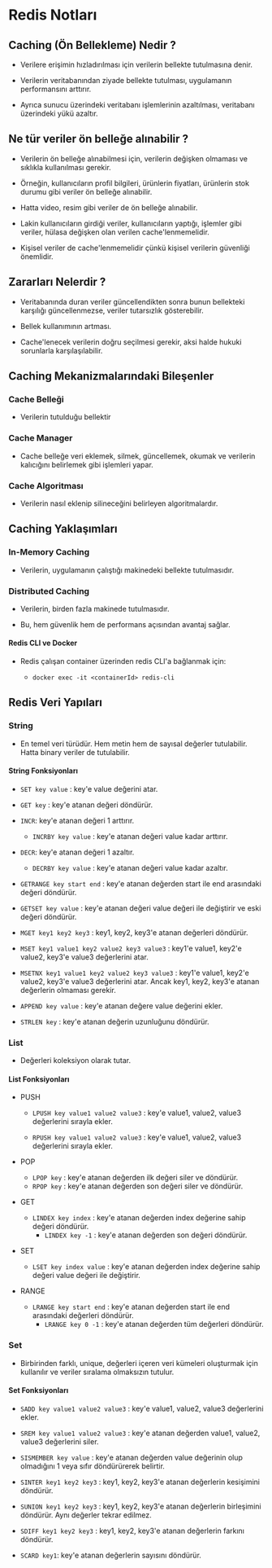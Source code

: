 # Redis Notları

## Caching (Ön Bellekleme) Nedir ?

- Verilere erişimin hızladırılması için verilerin bellekte tutulmasına denir.

- Verilerin veritabanından ziyade bellekte tutulması, uygulamanın performansını arttırır.

- Ayrıca sunucu üzerindeki veritabanı işlemlerinin azaltılması, veritabanı üzerindeki yükü azaltır.

## Ne tür veriler ön belleğe alınabilir ?

- Verilerin ön belleğe alınabilmesi için, verilerin değişken olmaması ve sıklıkla kullanılması gerekir.

- Örneğin, kullanıcıların profil bilgileri, ürünlerin fiyatları, ürünlerin stok durumu gibi veriler ön belleğe alınabilir.

- Hatta video, resim gibi veriler de ön belleğe alınabilir.

- Lakin kullanıcıların girdiği veriler, kullanıcıların yaptığı, işlemler gibi veriler, hülasa değişken olan verilen cache'lenmemelidir.

- Kişisel veriler de cache'lenmemelidir çünkü kişisel verilerin güvenliği önemlidir.

## Zararları Nelerdir ?

- Veritabanında duran veriler güncellendikten sonra bunun bellekteki karşılığı güncellenmezse, veriler tutarsızlık gösterebilir.

- Bellek kullanımının artması.

- Cache'lenecek verilerin doğru seçilmesi gerekir, aksi halde hukuki sorunlarla karşılaşılabilir.

## Caching Mekanizmalarındaki Bileşenler

### Cache Belleği

- Verilerin tutulduğu bellektir

### Cache Manager

- Cache belleğe veri eklemek, silmek, güncellemek, okumak ve verilerin kalıcığını belirlemek gibi işlemleri yapar.

### Cache Algoritması

- Verilerin nasıl eklenip silineceğini belirleyen algoritmalardır.

## Caching Yaklaşımları

### In-Memory Caching

- Verilerin, uygulamanın çalıştığı makinedeki bellekte tutulmasıdır.

### Distributed Caching

- Verilerin, birden fazla makinede tutulmasıdır.

- Bu, hem güvenlik hem de performans açısından avantaj sağlar.

#### Redis CLI ve Docker

- Redis çalışan container üzerinden redis CLI'a bağlanmak için:

  - `docker exec -it <containerId> redis-cli`

## Redis Veri Yapıları

### String

- En temel veri türüdür. Hem metin hem de sayısal değerler tutulabilir. Hatta binary veriler de tutulabilir.

#### String Fonksiyonları

- `SET key value` : key'e value değerini atar.

- `GET key` : key'e atanan değeri döndürür.

- `INCR`: key'e atanan değeri 1 arttırır.
  - `INCRBY key value` : key'e atanan değeri value kadar arttırır.
- `DECR`: key'e atanan değeri 1 azaltır.
  - `DECRBY key value` : key'e atanan değeri value kadar azaltır.
- `GETRANGE key start end` : key'e atanan değerden start ile end arasındaki değeri döndürür.
- `GETSET key value` : key'e atanan değeri value değeri ile değiştirir ve eski değeri döndürür.
- `MGET key1 key2 key3` : key1, key2, key3'e atanan değerleri döndürür.
- `MSET key1 value1 key2 value2 key3 value3` : key1'e value1, key2'e value2, key3'e value3 değerlerini atar.
- `MSETNX key1 value1 key2 value2 key3 value3` : key1'e value1, key2'e value2, key3'e value3 değerlerini atar. Ancak key1, key2, key3'e atanan değerlerin olmaması gerekir.
- `APPEND key value` : key'e atanan değere value değerini ekler.
- `STRLEN key` : key'e atanan değerin uzunluğunu döndürür.

### List

- Değerleri koleksiyon olarak tutar.

#### List Fonksiyonları

- PUSH
  - `LPUSH key value1 value2 value3` : key'e value1, value2, value3 değerlerini sırayla ekler.

  - `RPUSH key value1 value2 value3` : key'e value1, value2, value3 değerlerini sırayla ekler.

- POP
  - `LPOP key` : key'e atanan değerden ilk değeri siler ve döndürür.
  - `RPOP key` : key'e atanan değerden son değeri siler ve döndürür.

- GET
  - `LINDEX key index` : key'e atanan değerden index değerine sahip değeri döndürür.
    - `LINDEX key -1` : key'e atanan değerden son değeri döndürür.

- SET
  - `LSET key index value` : key'e atanan değerden index değerine sahip değeri value değeri ile değiştirir.

- RANGE
  - `LRANGE key start end` : key'e atanan değerden start ile end arasındaki değerleri döndürür.
    - `LRANGE key 0 -1` : key'e atanan değerden tüm değerleri döndürür.

### Set

- Birbirinden farklı, unique, değerleri içeren veri kümeleri oluşturmak için kullanılır ve veriler sıralama olmaksızın tutulur.

#### Set Fonksiyonları

- `SADD key value1 value2 value3` : key'e value1, value2, value3 değerlerini ekler.

- `SREM key value1 value2 value3` : key'e atanan değerden value1, value2, value3 değerlerini siler.

- `SISMEMBER key value` : key'e atanan değerden value değerinin olup olmadığını 1 veya sıfır döndürürerek belirtir.
- `SINTER key1 key2 key3` : key1, key2, key3'e atanan değerlerin kesişimini döndürür.
- `SUNION key1 key2 key3` : key1, key2, key3'e atanan değerlerin birleşimini döndürür. Aynı değerler tekrar edilmez.
- `SDIFF key1 key2 key3` : key1, key2, key3'e atanan değerlerin farkını döndürür.
- `SCARD key1`: key'e atanan değerlerin sayısını döndürür.
